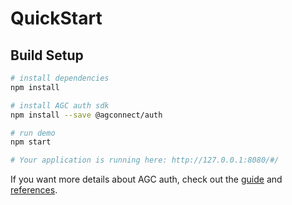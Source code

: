 # QuickStart

## Build Setup

``` bash
# install dependencies
npm install

# install AGC auth sdk
npm install --save @agconnect/auth

# run demo
npm start

# Your application is running here: http://127.0.0.1:8080/#/
```



If you want more details about AGC auth, check out the [guide](https://developer.huawei.com/consumer/en/doc/development/AppGallery-connect-Guides/agc-auth-web-releasenotes-0000001053254029) and [references](https://developer.huawei.com/consumer/en/doc/development/AppGallery-connect-References/agc-auth-service-webapi-overview-0000001054343230).

